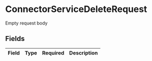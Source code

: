 # ConnectorServiceDeleteRequest

 Empty request body



## Fields

| Field       | Type        | Required    | Description |
| ----------- | ----------- | ----------- | ----------- |